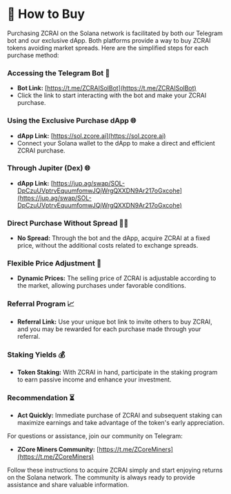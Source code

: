 # 🛒 How to Buy

Purchasing ZCRAI on the Solana network is facilitated by both our Telegram bot and our exclusive dApp. Both platforms provide a way to buy ZCRAI tokens avoiding market spreads. Here are the simplified steps for each purchase method:

### Accessing the Telegram Bot 🤖

* **Bot Link:** [https://t.me/ZCRAISolBot](https://t.me/ZCRAISolBot)
* Click the link to start interacting with the bot and make your ZCRAI purchase.

### Using the Exclusive Purchase dApp 🌐

* **dApp Link:** [https://sol.zcore.ai](https://sol.zcore.ai)
* Connect your Solana wallet to the dApp to make a direct and efficient ZCRAI purchase.

### **Through Jupiter (Dex)** 🌐

* **dApp Link:** [https://jup.ag/swap/SOL-DpCzuUVptrvEquumfomwJQjWrgQXXDN9Ar217oGxcohe](https://jup.ag/swap/SOL-DpCzuUVptrvEquumfomwJQjWrgQXXDN9Ar217oGxcohe)

### Direct Purchase Without Spread 🚫💸

* **No Spread:** Through the bot and the dApp, acquire ZCRAI at a fixed price, without the additional costs related to exchange spreads.

### Flexible Price Adjustment 🔧

* **Dynamic Prices:** The selling price of ZCRAI is adjustable according to the market, allowing purchases under favorable conditions.

### Referral Program 📈

* **Referral Link:** Use your unique bot link to invite others to buy ZCRAI, and you may be rewarded for each purchase made through your referral.

### Staking Yields 💰

* **Token Staking:** With ZCRAI in hand, participate in the staking program to earn passive income and enhance your investment.

### Recommendation ⏳

* **Act Quickly:** Immediate purchase of ZCRAI and subsequent staking can maximize earnings and take advantage of the token's early appreciation.

For questions or assistance, join our community on Telegram:

* **ZCore Miners Community:** [https://t.me/ZCoreMiners](https://t.me/ZCoreMiners)

Follow these instructions to acquire ZCRAI simply and start enjoying returns on the Solana network. The community is always ready to provide assistance and share valuable information.
